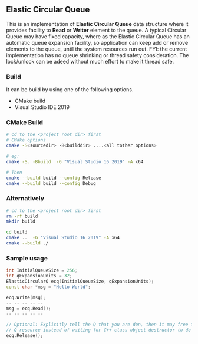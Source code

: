 
## Elastic Circular Queue
This is an implementation of **Elastic Circular Queue** data structure where it provides facility to **Read** or **Writer** element to the queue. A typical Circular Queue may have fixed capacity, where as the Elastic Circular Queue has an automatic queue expansion facility, so application can keep add or remove elements to the queue, until the system resources run out. FYI: the current implementation has no queue shrinking or thread safety consideration. The lock/unlock can be adeed without much effort to make it thread safe.


### Build
It can be build by using one of the following options.
- CMake build
- Visual Studio IDE 2019


### CMake Build
```bash
# cd to the <project root dir> first
# CMake options
cmake -S<sourcedir> -B<builddir> ....<all tother options>

# eg:
cmake -S. -Bbuild  -G "Visual Studio 16 2019" -A x64

# Then
cmake --build build --config Release
cmake --build build --config Debug

```

### Alternatively
```bash
# cd to the <project root dir> first
rm -rf build
mkdir build

cd build
cmake ..  -G "Visual Studio 16 2019" -A x64
cmake --build ./
```


### Sample usage
```C++
int InitialQueueSize = 256;
int qExpansionUnits = 32;
ElasticCircularQ ecq(InitialQueueSize, qExpansionUnits);
const char *msg = "Hello World";

ecq.Write(msg);
-- -- -- -- --
msg = ecq.Read();
-- -- -- -- --

// Optional: Explicitly tell the Q that you are don, then it may free the
// Q resource instead of waiting for C++ class object destructor to do the job.
ecq.Release();
```
